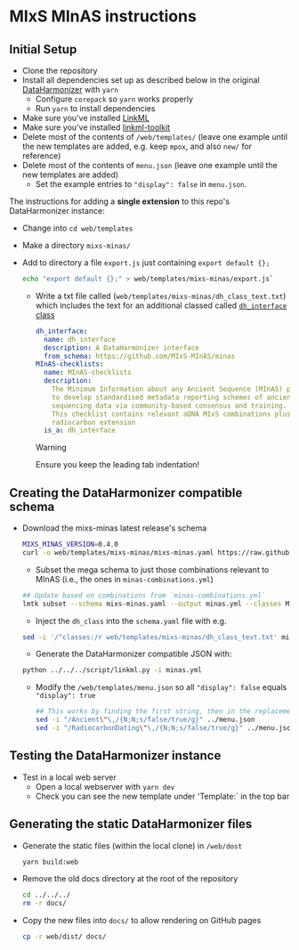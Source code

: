 # MIxS MInAS instructions

## Initial Setup

- Clone the repository
- Install all dependencies set up as described below in the original [DataHarmonizer](https://github.com/cidgoh/DataHarmonizer?tab=readme-ov-file#prerequisites) with `yarn`
  - Configure `corepack` so `yarn` works properly
  - Run `yarn` to install dependencies
- Make sure you've installed [LinkML](https://linkml.io/)
- Make sure you've installed [linkml-toolkit](https://github.com/genomewalker/linkml-toolkit)
- Delete most of the contents of `/web/templates/` (leave one example until the new templates are added, e.g. keep `mpox`, and also `new/` for reference)
- Delete most of the contents of `menu.json` (leave one example until the new templates are added)
  - Set the example entries to `"display": false` in `menu.json`.

The instructions for adding a **single extension** to this repo's DataHarmonizer instance:

- Change into `cd web/templates`
- Make a directory `mixs-minas/`
- Add to directory a file `export.js` just containing `export default {};`

  ```bash
  echo "export default {};" > web/templates/mixs-minas/export.js`
  ```

  - Write a txt file called (`web/templates/mixs-minas/dh_class_text.txt`) which includes the text for an additional classed called [`dh_interface` class](https://github.com/cidgoh/DataHarmonizer?tab=readme-ov-file#making-templates)

    ```yaml
    dh_interface:
      name: dh_interface
      description: A DataHarmonizer interface
      from_schema: https://github.com/MIxS-MInAS/minas
    MInAS-checklists:
      name: MInAS-checklists
      description:
        The Minimum Information about any Ancient Sequence (MInAS) project aims
        to develop standardised metadata reporting schemes of ancient DNA samples and
        sequencing data via community-based consensus and training.
        This checklist contains relevant aDNA MIxS combinations plus the ancient and
        radiocarbon extension
      is_a: dh_interface
    ```

    > [!WARNING]
    > Ensure you keep the leading tab indentation!

## Creating the DataHarmonizer compatible schema

- Download the mixs-minas latest release's schema

  ```bash
  MIXS_MINAS_VERSION=0.4.0
  curl -o web/templates/mixs-minas/mixs-minas.yaml https://raw.githubusercontent.com/MIxS-MInAS/MInAS/refs/tags/v$MIXS_MINAS_VERSION/src/mixs/schema/mixs-minas.yaml
  ```

  - Subset the mega schema to just those combinations relevant to MInAS (i.e., the ones in `minas-combinations.yml`)

  ```bash
  ## Update based on combinations from `minas-combinations.yml`
  lmtk subset --schema mixs-minas.yaml --output minas.yml --classes MixsCompliantData,Ancient,RadiocarbonDating,MigsOrgHostAssociatedAncient,MigsOrgHumanAssociatedAncient,MiuvigHostAssociatedAncient,MiuvigHumanAssociatedAncient,MimagHostAssociatedAncient,MimagHumanAssociatedAncient,MimagHumanOralAncientMimagHumanGutAncient,MimagHumanSkinAncient,MimagSedimentAncient,MimagSkinAncient,MimsHostAssociatedAncient,MimsHumanAssociatedAncient,MimsHumanOralAncient,MimsHumanGutAncient,MimsHumanSkinAncient,MimsSedimentAncient,MimsSoilAncient,MimsPlantAncient,MimsSymbiontAncient
  ```

  - Inject the `dh_class` into the `schema.yaml` file with e.g.

  ```bash
  sed -i '/^classes:/r web/templates/mixs-minas/dh_class_text.txt' minas.yml
  ```

  - Generate the DataHarmonizer compatible JSON with:

  ```bash
  python ../../../script/linkml.py -i minas.yml
  ```

  - Modify the `/web/templates/menu.json` so all `"display": false` equals `"display": true`

    ```bash
    ## This works by finding the first string, then in the replacement pattern skip two lines (N;), then perform the actual replacement
    sed -i "/Ancient\"\,/{N;N;s/false/true/g}" ../menu.json
    sed -i "/RadiocarbonDating\"\,/{N;N;s/false/true/g}" ../menu.json
    ```

## Testing the DataHarmonizer instance

- Test in a local web server
  - Open a local webserver with `yarn dev`
  - Check you can see the new template under 'Template:` in the top bar

## Generating the static DataHarmonizer files

- Generate the static files (within the local clone) in `/web/dost`

  ```bash
  yarn build:web
  ```

- Remove the old docs directory at the root of the repository

  ```bash
  cd ../../../
  rm -r docs/
  ```

- Copy the new files into `docs/` to allow rendering on GitHub pages

  ```bash
  cp -r web/dist/ docs/
  ```
